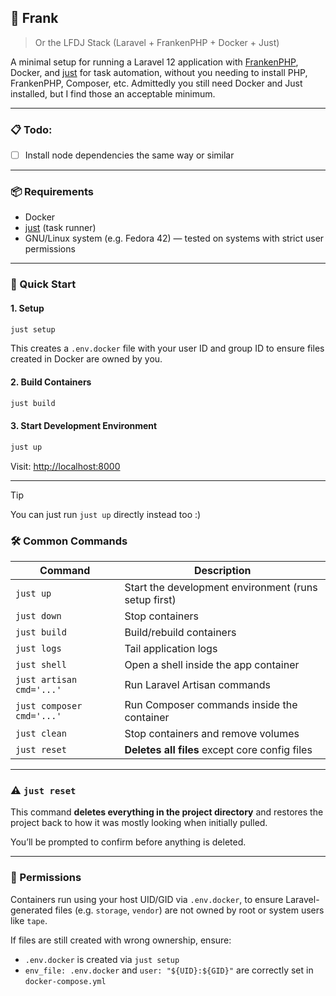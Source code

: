## 🐘 Frank
> Or the LFDJ Stack (Laravel + FrankenPHP + Docker + Just)

A minimal setup for running a Laravel 12 application with [FrankenPHP](https://frankenphp.dev/), Docker, and [just](https://just.systems) for task automation, without you needing to install PHP, FrankenPHP, Composer, etc. Admittedly you still need Docker and Just installed, but I find those an acceptable minimum.

---

### 📋 Todo:

- [ ] Install node dependencies the same way or similar

---

### 📦 Requirements

* Docker
* [just](https://just.systems) (task runner)
* GNU/Linux system (e.g. Fedora 42) — tested on systems with strict user permissions

---

### 🚀 Quick Start

#### 1. Setup

```bash
just setup
```

This creates a `.env.docker` file with your user ID and group ID to ensure files created in Docker are owned by you.

#### 2. Build Containers

```bash
just build
```

#### 3. Start Development Environment

```bash
just up
```

Visit: [http://localhost:8000](http://localhost:8000)

---

> [!TIP]
> You can just run `just up` directly instead too :)

### 🛠 Common Commands

| Command                   | Description                                          |
| ------------------------- | ---------------------------------------------------- |
| `just up`                 | Start the development environment (runs setup first) |
| `just down`               | Stop containers                                      |
| `just build`              | Build/rebuild containers                             |
| `just logs`               | Tail application logs                                |
| `just shell`              | Open a shell inside the app container                |
| `just artisan cmd='...'`  | Run Laravel Artisan commands                         |
| `just composer cmd='...'` | Run Composer commands inside the container           |
| `just clean`              | Stop containers and remove volumes                   |
| `just reset`              | **Deletes all files** except core config files       |

---

### ⚠️ `just reset`

This command **deletes everything in the project directory** and restores the project back to how it was mostly looking when initially pulled.

You’ll be prompted to confirm before anything is deleted.

---

### 🧪 Permissions

Containers run using your host UID/GID via `.env.docker`, to ensure Laravel-generated files (e.g. `storage`, `vendor`) are not owned by root or system users like `tape`.

If files are still created with wrong ownership, ensure:

* `.env.docker` is created via `just setup`
* `env_file: .env.docker` and `user: "${UID}:${GID}"` are correctly set in `docker-compose.yml`


